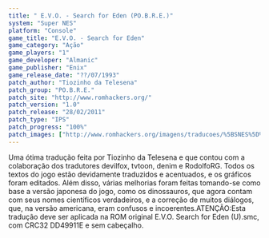```yaml
---
title: " E.V.O. - Search for Eden (PO.B.R.E.)"
system: "Super NES"
platform: "Console"
game_title: "E.V.O. - Search for Eden"
game_category: "Ação"
game_players: "1"
game_developer: "Almanic"
game_publisher: "Enix"
game_release_date: "??/07/1993"
patch_author: "Tiozinho da Telesena"
patch_group: "PO.B.R.E."
patch_site: "http://www.romhackers.org/"
patch_version: "1.0"
patch_release: "28/02/2011"
patch_type: "IPS"
patch_progress: "100%"
patch_images: ["http://www.romhackers.org/imagens/traducoes/%5BSNES%5D%20E.V.O.%20Search%20for%20Eden%20-%20POBRE%20-%201.png","http://www.romhackers.org/imagens/traducoes/%5BSNES%5D%20E.V.O.%20Search%20for%20Eden%20-%20POBRE%20-%202.png","http://www.romhackers.org/imagens/traducoes/%5BSNES%5D%20E.V.O.%20Search%20for%20Eden%20-%20POBRE%20-%203.png"]
---
```

Uma ótima tradução feita por Tiozinho da Telesena e que contou com a colaboração dos tradutores devilfox, tvtoon, denim e RodolfoRG. Todos os textos do jogo estão devidamente traduzidos e acentuados, e os gráficos foram editados. Além disso, várias melhorias foram feitas tomando-se como base a versão japonesa do jogo, como os dinossauros, que agora contam com seus nomes científicos verdadeiros, e a correção de muitos diálogos, que, na versão americana, eram confusos e incoerentes.ATENÇÃO:Esta tradução deve ser aplicada na ROM original E.V.O. Search for Eden (U).smc, com CRC32 DD49911E e sem cabeçalho.